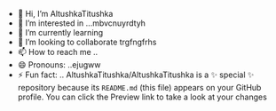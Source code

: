 - 👋 Hi, I’m AltushkaTitushka
- 👀 I’m interested in ...mbvcnuyrdtyh
- 🌱 I’m currently learning
- 💞️ I’m looking to collaborate trgfngfrhs
- 📫 How to reach me ..
- 😄 Pronouns: ..ejugww
- ⚡ Fun fact: ..
AltushkaTitushka/AltushkaTitushka is a ✨ special ✨ repository because its `README.md` (this file) appears on your GitHub profile.
You can click the Preview link to take a look at your changes
